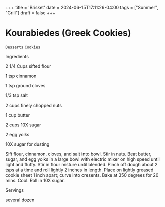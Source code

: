 +++
title = 'Brisket'
date = 2024-06-15T17:11:26-04:00
tags = ["Summer", "Grill"]
draft = false
+++
# Kourabiedes (Greek Cookies)

`Desserts` `Cookies`

 

  Ingredients  

  2 1/4 Cups sifted flour

1 tsp cinnamon

1 tsp ground cloves

1/3 tsp salt

2 cups finely chopped nuts

1 cup butter

2 cups 10X sugar

2 egg yolks

10X sugar for dusting

Sift flour, cinnamon, cloves, and salt into bowl. Stir in nuts. Beat butter, sugar, and egg yolks in a large bowl with electric mixer on high speed until light and fluffy. Stir in flour misture until blended. Pinch off dough about 2 tsps at a time and roll lightly 2 inches in length. Place on lightly greased cookie sheet 1 inch apart; curve into cresents. Bake at 350 degrees for 20 mins. Cool. Roll in 10X sugar.  

   Servings  

  several dozen  

 
